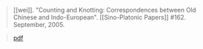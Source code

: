 > [[wei]]. "Counting and Knotting: Correspondences between Old Chinese and Indo-European". [[Sino-Platonic Papers]] #162. September, 2005.

> [pdf](a/j-wei2005.pdf)